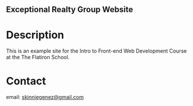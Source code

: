 Exceptional Realty Group Website
---

# Description
This is an example site for the Intro to Front-end Web Development Course at the The Flatiron School.

# Contact

email: skinniegenez@gmail.com